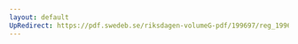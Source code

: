 ```yaml
---
layout: default
UpRedirect: https://pdf.swedeb.se/riksdagen-volumeG-pdf/199697/reg_199697/reg_199697_0288.pdf
---
```

